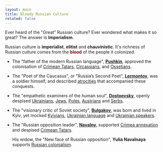 ```yaml
---
layout: main
title: Bloody Russian Culture
related: false
---
```


Ever heard of the "Great" Russian culture?
Ever wondered what makes it so great?
The answer is __Imperialism__.

Russian culture is __imperialist__, __elitist__ and __chauvinistic__.
It's richness of Russian culture comes from the <span style="color: #780606">__blood__</span> of the people it colonized.

- The "father of the modern Russian language", [__Pushkin__](/pushkin/), approved the colonisation of
[Crimean Tatars](/pushkin/#approved-crimean-tatars-genocide-claimed-disarming-circassians-was-the-only-option-to-pacify-them-after-the-violent-conquest),
[Circassians](/pushkin/#approved-crimean-tatars-genocide-claimed-disarming-circassians-was-the-only-option-to-pacify-them-after-the-violent-conquest),
and
[Ossetians](/pushkin/#approved-prostitution-among-poor-ossetian-women).

- The "Poet of the Caucasus", or "Russia’s Second Poet", [__Lermontov__](/lermontov/), was a soldier himself,
and described [atrocities](/lermontov/#hussars-ignore-tears-and-prayers-and-brutally-traumatize-the-victim-because-of-an-arousal)
that accompanied these conquests.

- The "empathetic examiners of the human soul", [__Dostoevsky__](/dostoevsky/), openly despised
[Ukrainians](/dostoevsky/#despised-ukrainians-being-liberal-and-respecting-womens-rights-claimed-russian-patriarchy-to-be-natural),
[Jews](/dostoevsky/#used-antisemitic-slurs-despised-jews-for-not-being-christians),
[Poles](/dostoevsky/#claimed-poles-to-be-hostile-and-ultra-nationalist),
[Austrians](/dostoevsky/#called-old-poles-and-austrians-scum-claimed-them-to-be-unworthy-of-russian-sympathy)
and
[Serbs](/dostoevsky/#claimed-russians-to-be-superior-and-colonized-nations-to-be-inferior-and-harmful).

- The "visionary critic of Soviet society", [__Bulgakov__](/bulgakov/), was born and lived in Kyiv, yet mocked
[Kyivians](/bulgakov/#viewed-kyiv-as-inferior-to-moscow),
[Ukrainian language](/bulgakov/#mocked-ukrainian-language-and-didnt-take-it-seriously)
and
[Ukrainian speakers](/bulgakov/#mocked-people-who-switched-to-ukrainian-implying-russian-language-and-resources-are-richer).

- The "Russian opposition leader", [__Navalny__](/navalny/), supported
[Crimea annexation](/navalny/#supported-crimea-annexation-by-russia)
and despised [Crimean Tatars](/navalny/#referred-to-indigenous-crimean-tatars-as-agitating-interested-parties).

    His widow, the "New face of Russian opposition", __Yulia Navalnaya__ supports
    [Russian colonialism](/navalny/#yulia-navalnaya-wishes-to-punish-the-opponents-of-russian-colonialism).
